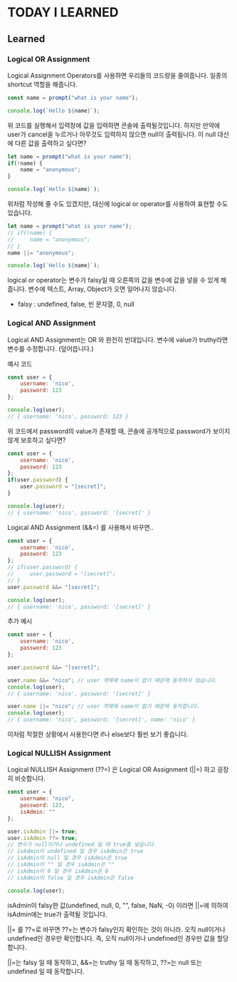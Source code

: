 # TODAY I LEARNED

## Learned

### Logical OR Assignment

Logical Assignment Operators를 사용하면 우리들의 코드량을 줄여줍니다. 일종의 shortcut 역할을 해줍니다.

```javascript
const name = prompt("what is your name");

console.log(`Hello ${name}`);
```

위 코드를 실행해서 입력창에 값을 입력하면 콘솔에 출력될것입니다.
하지만 만약에 user가 cancel을 누르거나 아무것도 입력하지 않으면 null이 출력됩니다.
이 null 대신에 다른 값을 출력하고 싶다면?

```javascript
let name = prompt("what is your name");
if(!name) {
    name = "anonymous";
}

console.log(`Hello ${name}`);
```

위처럼 작성해 줄 수도 있겠지만,
대신에 logical or operator를 사용하여 표현할 수도 있습니다.

```javascript
let name = prompt("what is your name");
// if(!name) {
//     name = "anonymous";
// }
name ||= "anonymous";

console.log(`Hello ${name}`);
```

logical or operator는 변수가 falsy일 때 오른쪽의 값을 변수에 값을 넣을 수 있게 해줍니다.
변수에 텍스트, Array, Object가 오면 일어나지 않습니다.
* falsy : undefined, false, 빈 문자열, 0, null

### Logical AND Assignment

Logical AND Assignment는 OR 와 완전히 반대입니다.
변수에 value가 truthy라면 변수를 수정합니다. (덮어씁니다.)

예시 코드

```javascript
const user = {
    username: 'nico',
    password: 123
};

console.log(user);
// { username: 'nico', password: 123 }
```

위 코드에서 password의 value가 존재할 때,
콘솔에 공개적으로 password가 보이지 않게 보호하고 싶다면?

```javascript
const user = {
    username: 'nico',
    password: 123
};
if(user.password) {
    user.password = "[secret]";
}

console.log(user);
// { username: 'nico', password: '[secret]' }
```

Logical AND Assignment (&&=) 를 사용해서 바꾸면..

```javascript
const user = {
    username: 'nico',
    password: 123
};
// if(user.password) {
//     user.password = "[secret]";
// }
user.password &&= "[secret]";

console.log(user);
// { username: 'nico', password: '[secret]' }
```

추가 예시

```javascript
const user = {
    username: 'nico',
    password: 123
};

user.password &&= "[secret]";

user.name &&= "nico"; // user 객체에 name이 없기 때문에 동작하지 않습니다.
console.log(user);
// { username: 'nico', password: '[secret]' }

user.name ||= "nico"; // user 객체에 name이 없기 때문에 동작합니다.
console.log(user);
// { username: 'nico', password: '[secret]', name: 'nico' }
```

이처럼 적절한 상황에서 사용한다면 if나 else보다 훨씬 보기 좋습니다.

### Logical NULLISH Assignment

Logical NULLISH Assignment (??=) 은 Logical OR Assignment (||=) 하고 굉장히 비슷합니다.

```javascript
const user = {
    username: "nico",
    password: 123,
    isAdmin: ""
};

user.isAdmin ||= true;
user.isAdmin ??= true;
// 변수가 null이거나 undefined 일 때 true를 넣습니다.
// isAdmin이 undefined 일 경우 isAdmin은 true
// isAdmin이 null 일 경우 isAdmin은 true
// isAdmin이 "" 일 경우 isAdmin은 ""
// isAdmin이 0 일 경우 isAdmin은 0
// isAdmin이 false 일 경우 isAdmin은 false

console.log(user);
```

isAdmin이 falsy한 값(undefined, null, 0, "", false, NaN, -0) 이라면 ||=에 의하여 isAdmin에는 true가 출력될 것입니다.

||= 를 ??=로 바꾸면 ??=는 변수가 falsy인지 확인하는 것이 아니라. 오직 null이거나 undefined인 경우만 확인합니다.
즉, 오직 null이거나 undefined인 경우만 값을 할당합니다.

||=는 falsy 일 때 동작하고,
&&=는 truthy 일 때 동작하고,
??=는 null 또는 undefined 일 때 동작합니다.


